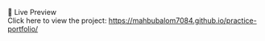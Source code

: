 🔗 Live Preview  
Click here to view the project: https://mahbubalom7084.github.io/practice-portfolio/
